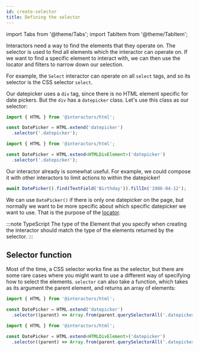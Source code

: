 ```yaml
---
id: create-selector
title: Defining the selector
---
```


import Tabs from '@theme/Tabs';
import TabItem from '@theme/TabItem';

Interactors need a way to find the elements that they operate on. The selector
is used to find all elements which the interactor can operate on. If we want to
find a specific element to interact with, we can then use the locator and filters
to narrow down our selection.

For example, the `Select` interactor can operate on all `select` tags, and so
its selector is the CSS selector `select`.

Our datepicker uses a `div` tag, since there is no HTML element specific for
date pickers. But the `div` has a `datepicker` class. Let's use this class as
our selector:

<Tabs groupId="language">
  <TabItem value="javascript" label="JavaScript" default>

  ```js
  import { HTML } from '@interactors/html';

  const DatePicker = HTML.extend('datepicker')
    .selector('.datepicker');
  ```

  </TabItem>
  <TabItem value="typescript" label="TypeScript">

  ```ts
  import { HTML } from '@interactors/html';

  const DatePicker = HTML.extend<HTMLDivElement>('datepicker')
    .selector('.datepicker');
  ```

  </TabItem>
</Tabs>

Our interactor already is somewhat useful. For example, we could compose it
with other interactors to limit actions to within the datepicker!

```js
await DatePicker().find(TextField('Birthday')).fillIn('1986-04-12');
```

We can use `DatePicker()` if there is only one datepicker on the page, but
normally we want to be more specific about which specific datepicker we want to
use. That is the purpose of the [locator](/docs/create-locator).

:::note TypeScript
The type of the Element that you specify when creating the interactor should
match the type of the elements returned by the selector.
:::

## Selector function

Most of the time, a CSS selector works fine as the selector, but there are some
rare cases where you might want to use a different way of specifying how to
select the elements. `selector` can also take a function, which takes as its argument
the parent element, and returns an array of elements:

<Tabs groupId="language">
  <TabItem value="javascript" label="JavaScript" default>

  ```js
  import { HTML } from '@interactors/html';

  const DatePicker = HTML.extend('datepicker')
    .selector((parent) => Array.from(parent.querySelectorAll('.datepicker')));
  ```

  </TabItem>
  <TabItem value="typescript" label="TypeScript">

  ```ts
  import { HTML } from '@interactors/html';

  const DatePicker = HTML.extend<HTMLDivElement>('datepicker')
    .selector((parent) => Array.from(parent.querySelectorAll('.datepicker')));
  ```

  </TabItem>
</Tabs>
